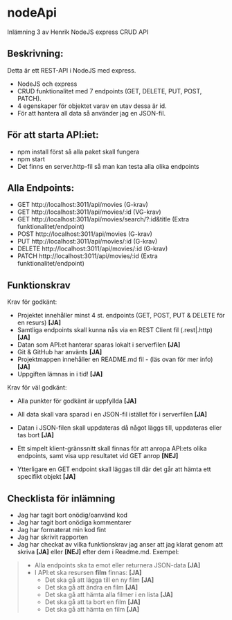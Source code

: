# nodeApi
Inlämning 3 av Henrik
NodeJS express CRUD API

## Beskrivning:
Detta är ett REST-API i NodeJS med express.
* NodeJS och express
* CRUD funktionalitet med 7 endpoints (GET, DELETE, PUT, POST, PATCH).
* 4 egenskaper för objektet varav en utav dessa är id.
* För att hantera all data så använder jag en JSON-fil.

## För att starta API:iet:
* npm install först så alla paket skall fungera
* npm start
* Det finns en server.http-fil så man kan testa alla olika endpoints

## Alla Endpoints:
* GET http://localhost:3011/api/movies (G-krav)
* GET http://localhost:3011/api/movies/:id (VG-krav)
* GET http://localhost:3011/api/movies/search/?:id&title (Extra funktionalitet/endpoint)
* POST http://localhost:3011/api/movies (G-krav)
* PUT http://localhost:3011/api/movies/:id (G-krav)
* DELETE http://localhost:3011/api/movies/:id (G-krav)
* PATCH http://localhost:3011/api/movies/:id (Extra funktionalitet/endpoint)

## Funktionskrav
Krav för godkänt:
* Projektet innehåller minst 4 st. endpoints (GET, POST, PUT & DELETE för en resurs) **[JA]**
* Samtliga endpoints skall kunna nås via en REST Client fil (.rest|.http) **[JA]**
* Datan som API:et hanterar sparas lokalt i serverfilen **[JA]**
* Git & GitHub har använts **[JA]**
* Projektmappen innehåller en README.md fil - (läs ovan för mer info) **[JA]**
* Uppgiften lämnas in i tid! **[JA]**

Krav för väl godkänt:
* Alla punkter för godkänt är uppfyllda **[JA]**
* All data skall vara sparad i en JSON-fil istället för i serverfilen **[JA]**
* Datan i JSON-filen skall uppdateras då något läggs till, uppdateras eller tas bort **[JA]**
* Ett simpelt klient-gränssnitt skall finnas för att anropa API:ets olika endpoints, samt visa upp resultatet vid GET anrop **[NEJ]**

* Ytterligare en GET endpoint skall läggas till där det går att hämta ett specifikt objekt **[JA]**

## Checklista för inlämning

- Jag har tagit bort onödig/oanvänd kod
- Jag har tagit bort onödiga kommentarer
- Jag har formaterat min kod fint
- Jag har skrivit rapporten
- Jag har checkat av vilka funktionskrav jag anser att jag klarat genom att skriva **[JA]** eller **[NEJ]** efter dem i Readme.md. Exempel:

> - Alla endpoints ska ta emot eller returnera JSON-data **[JA]**
> - I API:et ska resursen **film** finnas: **[JA]**
>   - Det ska gå att lägga till en ny film **[JA]**
>   - Det ska gå att ändra en film **[JA]**
>   - Det ska gå att hämta alla filmer i en lista **[JA]**
>   - Det ska gå att ta bort en film **[JA]**
>   - Det ska gå att hämta en film **[JA]**


